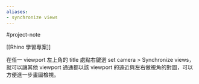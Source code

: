 ```yaml
---
aliases:
- synchronize views
---
```


#project-note 

[[Rhino 學習專案]]


在任一 viewport 左上角的 title 處點右鍵選 set camera > Synchronize views，
就可以讓其他 viewport 通通都以該 viewport 的遠近與左右做視角的對圖，可以方便進一步畫圖檢視。